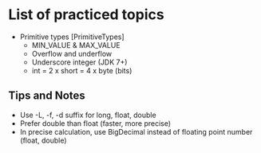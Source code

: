 # List of practiced topics
- Primitive types [PrimitiveTypes]
  - MIN_VALUE & MAX_VALUE 
  - Overflow and underflow 
  - Underscore integer (JDK 7+) 
  - int = 2 x short = 4 x byte (bits)

## Tips and Notes
- Use -L, -f, -d suffix for long, float, double
- Prefer double than float (faster, more precise)
- In precise calculation, use BigDecimal instead of floating point number (float, double)